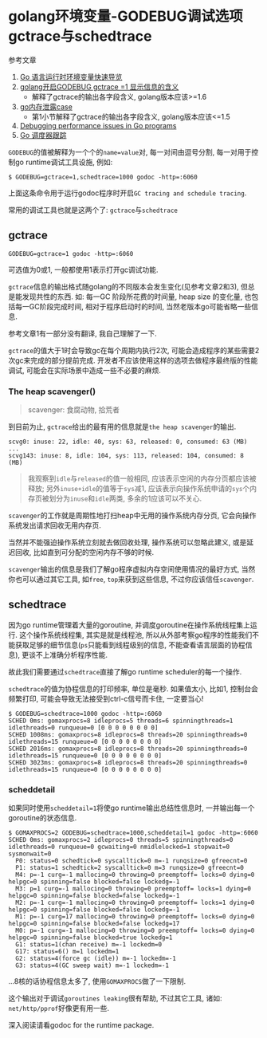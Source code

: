 # golang环境变量-GODEBUG调试选项gctrace与schedtrace

参考文章

1. [Go 语言运行时环境变量快速导览](https://blog.csdn.net/htyu_0203_39/article/details/50852856)
2. [golang开启GODEBUG gctrace =1 显示信息的含义](https://my.oschina.net/u/2374678/blog/799477)
    - 解释了gctrace的输出各字段含义, golang版本应该>=1.6
3. [go内存泄露case](https://blog.csdn.net/chosen0ne/article/details/46939259)
    - 第1小节解释了gctrace的输出各字段含义, golang版本应该<=1.5
4. [Debugging performance issues in Go programs](https://software.intel.com/en-us/blogs/2014/05/10/debugging-performance-issues-in-go-programs)
5. [Go 调度器跟踪](https://colobu.com/2016/04/19/Scheduler-Tracing-In-Go/)

`GODEBUG`的值被解释为一个个的`name=value`对, 每一对间由逗号分割, 每一对用于控制go runtime调试工具设施, 例如: 

```
$ GODEBUG=gctrace=1,schedtrace=1000 godoc -http=:6060
```

上面这条命令用于运行godoc程序时开启`GC tracing and schedule tracing`.

常用的调试工具也就是这两个了: `gctrace`与`schedtrace`

## gctrace

```
GODEBUG=gctrace=1 godoc -http=:6060
```

可选值为0或1, 一般都使用1表示打开gc调试功能.

`gctrace`信息的输出格式随golang的不同版本会发生变化(见参考文章2和3), 但总是能发现共性的东西. 如: 每一GC 阶段所花费的时间量, heap size 的变化量, 也包括每一GC阶段完成时间, 相对于程序启动时的时间, 当然老版本go可能省略一些信息.

参考文章1有一部分没有翻译, 我自己理解了一下.

`gctrace`的值大于1时会导致gc在每个周期内执行2次, 可能会造成程序的某些需要2次gc来完成的部分提前完成. 开发者不应该使用这样的选项去做程序最终版的性能调试, 可能会在实际场景中造成一些不必要的麻烦.

### The heap scavenger()

> scavenger: 食腐动物, 拾荒者

到目前为止, `gctrace`给出的最有用的信息就是`the heap scavenger`的输出.

```
scvg0: inuse: 22, idle: 40, sys: 63, released: 0, consumed: 63 (MB)
...
scvg143: inuse: 8, idle: 104, sys: 113, released: 104, consumed: 8 (MB)
```

> 我观察到`idle`与`released`的值一般相同, 应该表示空闲的内存分页都应该被释放; 另外`inuse+idle`的值等于`sys`减1, 应该表示向操作系统申请的`sys`个内存页被划分为`inuse`和`idle`两类, 多余的1应该可以不关心.

`scavenger`的工作就是周期性地打扫heap中无用的操作系统内存分页, 它会向操作系统发出请求回收无用内存页.

当然并不能强迫操作系统立刻就去做回收处理, 操作系统可以忽略此建义, 或是延迟回收, 比如直到可分配的空闲内存不够的时候. 

`scavenger`输出的信息是我们了解go程序虚拟内存空间使用情况的最好方式, 当然你也可以通过其它工具, 如`free`, `top`来获到这些信息, 不过你应该信任`scavenger`.

## schedtrace

因为go runtime管理着大量的goroutine, 并调度goroutine在操作系统线程集上运行. 这个操作系统线程集, 其实是就是线程池, 所以从外部考察go程序的性能我们不能获取足够的细节信息(`ps`只能看到线程级别的信息, 不能查看语言层面的协程信息), 更谈不上准确分析程序性能. 

故此我们需要通过`schedtrace`直接了解go runtime scheduler的每一个操作.

`schedtrace`的值为协程信息的打印频率, 单位是毫秒. 如果值太小, 比如1, 控制台会频繁打印, 可能会导致无法接受到ctrl-c信号而卡住, 一定要当心!

```
$ GODEBUG=schedtrace=1000 godoc -http=:6060
SCHED 0ms: gomaxprocs=8 idleprocs=5 threads=6 spinningthreads=1 idlethreads=0 runqueue=0 [0 0 0 0 0 0 0 0]
SCHED 1008ms: gomaxprocs=8 idleprocs=8 threads=20 spinningthreads=0 idlethreads=15 runqueue=0 [0 0 0 0 0 0 0 0]
SCHED 2016ms: gomaxprocs=8 idleprocs=8 threads=20 spinningthreads=0 idlethreads=15 runqueue=0 [0 0 0 0 0 0 0 0]
SCHED 3023ms: gomaxprocs=8 idleprocs=8 threads=20 spinningthreads=0 idlethreads=15 runqueue=0 [0 0 0 0 0 0 0 0]
```

### scheddetail

如果同时使用`scheddetail=1`将使go runtime输出总结性信息时, 一并输出每一个goroutine的状态信息.

```
$ GOMAXPROCS=2 GODEBUG=schedtrace=1000,scheddetail=1 godoc -http=:6060
SCHED 0ms: gomaxprocs=2 idleprocs=0 threads=5 spinningthreads=0 idlethreads=0 runqueue=0 gcwaiting=0 nmidlelocked=1 stopwait=0 sysmonwait=0
  P0: status=0 schedtick=0 syscalltick=0 m=-1 runqsize=0 gfreecnt=0
  P1: status=1 schedtick=2 syscalltick=0 m=3 runqsize=0 gfreecnt=0
  M4: p=-1 curg=-1 mallocing=0 throwing=0 preemptoff= locks=0 dying=0 helpgc=0 spinning=false blocked=false lockedg=-1
  M3: p=1 curg=-1 mallocing=0 throwing=0 preemptoff= locks=1 dying=0 helpgc=0 spinning=false blocked=false lockedg=-1
  M2: p=-1 curg=-1 mallocing=0 throwing=0 preemptoff= locks=1 dying=0 helpgc=0 spinning=false blocked=false lockedg=-1
  M1: p=-1 curg=17 mallocing=0 throwing=0 preemptoff= locks=0 dying=0 helpgc=0 spinning=false blocked=false lockedg=17
  M0: p=-1 curg=-1 mallocing=0 throwing=0 preemptoff= locks=0 dying=0 helpgc=0 spinning=false blocked=true lockedg=1
  G1: status=1(chan receive) m=-1 lockedm=0
  G17: status=6() m=1 lockedm=1
  G2: status=4(force gc (idle)) m=-1 lockedm=-1
  G3: status=4(GC sweep wait) m=-1 lockedm=-1
```

...8核的话协程信息太多了, 使用`GOMAXPROCS`做了一下限制.

这个输出对于调试`goroutines leaking`很有帮助, 不过其它工具, 诸如: `net/http/pprof`好像更有用一些. 
 
深入阅读请看godoc for the runtime package.
